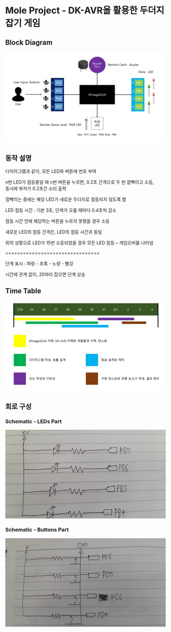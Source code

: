 # Mole Project - DK-AVR을 활용한 두더지 잡기 게임

## Block Diagram
![Block Diagram](images/SoominLee_mole-diagram_20170725.JPG)

## 동작 설명
다이어그램과 같이, 모든 LED와 버튼에 번호 부여

n번 LED가 점등중일 때 n번 버튼을 누르면, 0.2초 간격으로 두 번 깜빡이고 소등,  
동시에 부저가 0.2초간 소리 출력

깜빡이는 중에는 해당 LED가 새로운 두더지로 점등되지 않도록 함

LED 점등 시간 : 기본 3초, 단계가 오를 때마다 0.4초씩 감소

점등 시간 안에 해당하는 버튼을 누르지 못했을 경우 소등

새로운 LED의 점등 간격은, LED의 점등 시간과 동일

위의 상황으로 LED가 15번 소등되었을 경우 모든 LED 점등 – 게임오버를 나타냄

================================

단계 표시 : 파랑 - 초록 - 노랑 - 빨강

시간에 관계 없이, 20마리 잡으면 단계 상승

## Time Table
![Time Table](images/SoominLee_mole-timetable_20170725.JPG)

## 회로 구성
### Schematic - LEDs Part
![LED_Schematic](images/LEDSchematic.jpg)

### Schematic - Buttons Part
![Button_Schematic](images/BtnSchematic.jpg)
